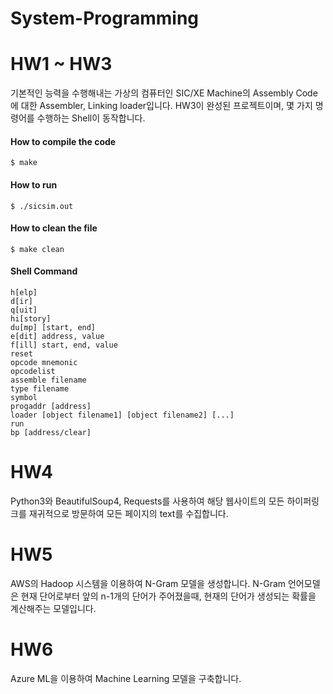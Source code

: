 System-Programming
===============

HW1 ~ HW3
=========
기본적인 능력을 수행해내는 가상의 컴퓨터인 SIC/XE Machine의 Assembly Code에 대한 Assembler, Linking loader입니다.
HW3이 완성된 프로젝트이며, 몇 가지 명령어를 수행하는 Shell이 동작합니다.

#### How to compile the code

	$ make

#### How to run

	$ ./sicsim.out

#### How to clean the file

	$ make clean

#### Shell Command
	
	h[elp]
	d[ir]
	q[uit]
	hi[story]
	du[mp] [start, end]
	e[dit] address, value
	f[ill] start, end, value
	reset
	opcode mnemonic
	opcodelist
	assemble filename
	type filename
	symbol
	progaddr [address]
	loader [object filename1] [object filename2] [...]
	run
	bp [address/clear]

HW4
=====
Python3와 BeautifulSoup4, Requests를 사용하여 해당 웹사이트의 모든 하이퍼링크를 재귀적으로 방문하여 모든 페이지의 text를 수집합니다.

HW5
=====
AWS의 Hadoop 시스템을 이용하여 N-Gram 모델을 생성합니다.
N-Gram 언어모델은 현재 단어로부터 앞의 n-1개의 단어가 주어졌을때, 현재의 단어가 생성되는 확률을 계산해주는 모델입니다.

HW6
=====
Azure ML을 이용하여 Machine Learning 모델을 구축합니다.